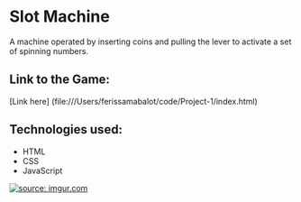 # Slot Machine

A machine operated by inserting coins and pulling the lever to activate a set of spinning numbers.

## Link to the Game:

[Link here] (file:///Users/ferissamabalot/code/Project-1/index.html)

## Technologies used:
- HTML
- CSS
- JavaScript

<a href="https://imgur.com/gHeN1C4"><img src="https://i.imgur.com/gHeN1C4.png" title="source: imgur.com" /></a>